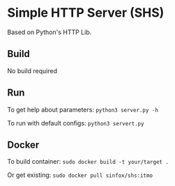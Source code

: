 # Simple HTTP Server (SHS)

Based on Python's HTTP Lib.

## Build

No build required

## Run

To get help about parameters:
```python3 server.py -h```

To run with default configs:
```python3 servert.py```

## Docker

To build container:
```sudo docker build -t your/target .```

Or get existing:
```sudo docker pull sinfox/shs:itmo```
